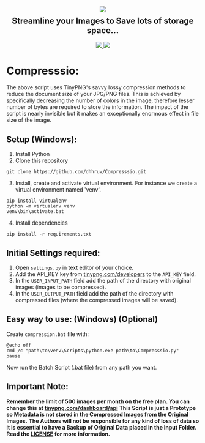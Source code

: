 <p align="center">
  <img src="https://user-images.githubusercontent.com/72680045/100545837-fbb54e80-3283-11eb-92ce-c82ed48f19e9.png">
  <h2 align="center" style="margin-top: -4px !important;">Streamline your Images to Save lots of storage space...</h2>
  <p align="center">
    <a href="https://github.com/dhhruv/Compresssio/blob/master/LICENSE">
      <img src="https://img.shields.io/badge/license-MIT-blue.svg">
    </a>
    <a href="https://www.python.org/">
    	<img src="https://img.shields.io/badge/python-v3.8-blue.svg">
    </a>
  </p>
</p>

# Compresssio:

The above script uses TinyPNG's savvy lossy compression methods to reduce the document size of your JPG/PNG files. This is achieved by specifically decreasing the number of colors in the image, therefore lesser number of bytes are required to store the information. The impact of the script is nearly invisible but it makes an exceptionally enormous effect in file size of the image.

## Setup (Windows):

1. Install Python
2. Clone this repository
```
git clone https://github.com/dhhruv/Compresssio.git
```

3. Install, create and activate virtual environment.
For instance we create a virtual environment named 'venv'.
```
pip install virtualenv
python -m virtualenv venv
venv\bin\activate.bat
```

4. Install dependencies
```
pip install -r requirements.txt
```

## Initial Settings required:

1. Open `settings.py` in text editor of your choice.
2. Add the API_KEY key from [tinypng.com/developers](https://tinypng.com/developers/) to the `API_KEY` field.
3. In the `USER_INPUT_PATH` field add the path of the directory with original images (images to be compressed).
4. In the `USER_OUTPUT_PATH` field add the path of the directory with compressed files (where the compressed images will be saved).

## Easy way to use: (Windows) (Optional)

Create `compression.bat` file with:
```
@echo off
cmd /c "path\to\venv\Scripts\python.exe path\to\Compresssio.py"
pause
```

Now run the Batch Script (.bat file) from any path you want.

## Important Note:

**Remember the limit of 500 images per month on the free plan. You can change this at [tinypng.com/dashboard/api](https://tinypng.com/dashboard/api)**
**This Script is just a Prototype so Metadata is not stored in the Compressed Images from the Original Images.**
**The Authors will not be responsible for any kind of loss of data so it is essential to have a Backup of Original Data placed in the Input Folder. Read the [LICENSE](https://github.com/dhhruv/Compresssio/blob/master/LICENSE) for more information.**
